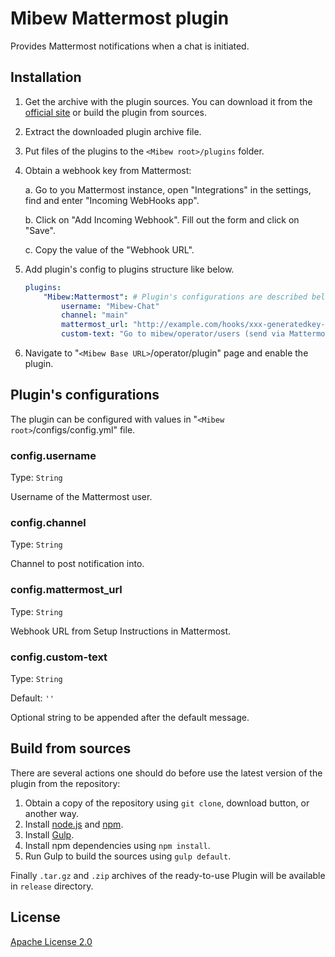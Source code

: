# Mibew Mattermost plugin

Provides Mattermost notifications when a chat is initiated.

## Installation

1. Get the archive with the plugin sources. You can download it from the [official site](https://mibew.org/plugins#mibew-mattermost) or build the plugin from sources.

2. Extract the downloaded plugin archive file.

3. Put files of the plugins to the `<Mibew root>/plugins` folder.

4. Obtain a webhook key from Mattermost:

    a. Go to you Mattermost instance, open "Integrations" in the settings, find and enter "Incoming WebHooks app".

    b. Click on "Add Incoming Webhook". Fill out the form and click on "Save".

    c. Copy the value of the "Webhook URL".

5. Add plugin's config to plugins structure like below.

    ```yaml
    plugins:
        "Mibew:Mattermost": # Plugin's configurations are described below
            username: "Mibew-Chat"
            channel: "main"
            mattermost_url: "http://example.com/hooks/xxx-generatedkey-xxx"
            custom-text: "Go to mibew/operator/users (send via Mattermost plugin)"
    ```

6. Navigate to "`<Mibew Base URL>`/operator/plugin" page and enable the plugin.

## Plugin's configurations
The plugin can be configured with values in "`<Mibew root>`/configs/config.yml" file.

### config.username

Type: `String`

Username of the Mattermost user.

### config.channel

Type: `String`

Channel to post notification into.

### config.mattermost_url

Type: `String`

Webhook URL from Setup Instructions in Mattermost.

### config.custom-text

Type: `String`

Default: `''`

Optional string to be appended after the default message.

## Build from sources

There are several actions one should do before use the latest version of the plugin from the repository:

1. Obtain a copy of the repository using `git clone`, download button, or another way.
2. Install [node.js](http://nodejs.org/) and [npm](https://www.npmjs.org/).
3. Install [Gulp](http://gulpjs.com/).
4. Install npm dependencies using `npm install`.
5. Run Gulp to build the sources using `gulp default`.

Finally `.tar.gz` and `.zip` archives of the ready-to-use Plugin will be available in `release` directory.

## License

[Apache License 2.0](http://www.apache.org/licenses/LICENSE-2.0.html)
